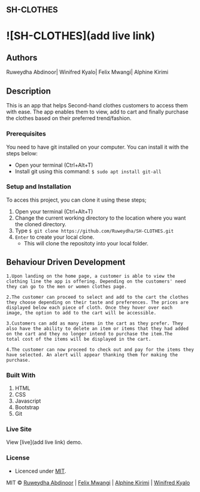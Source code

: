 ## SH-CLOTHES
# ![SH-CLOTHES](add live link)

## Authors
Ruweydha Abdinoor| Winifred Kyalo| Felix Mwangi| Alphine Kirimi

## Description
This is an app that helps Second-hand clothes customers to access them with ease.
The app enables them to view, add to cart and finally purchase the clothes based on their preferred trend/fashion.

### Prerequisites
You need to have git installed on your computer. You can install it with the steps below:
   -  Open your terminal (Ctrl+Alt+T)
   -  Install git using this command:
        `$ sudo apt install git-all`

### Setup and Installation
To acces this project, you can clone it using these steps;
1. Open your terminal (Ctrl+Alt+T)
2. Change the current working directory to the location where you want the cloned directory.
3. Type `$ git clone https://github.com/Ruweydha/SH-CLOTHES.git`
4. `Enter` to create your local clone.
    * This will clone the repositoty into your local folder.

## Behaviour Driven Development
	1.Upon landing on the home page, a customer is able to view the clothing line the app is offering. Depending on the customers' need they can go to the men or women clothes page.
	
	2.The customer can proceed to select and add to the cart the clothes they choose depending on their taste and preferences. The prices are displayed below each piece of cloth. Once they hover over each 	   image, the option to add to the cart will be accessible.
	
	3.Customers can add as many items in the cart as they prefer. They also have the ability to delete an item or items that they had added on the cart and they no longer intend to purchase the item.The 		  total cost of the items will be displayed in the cart.
	
	4.The customer can now proceed to check out and pay for the items they have selected. An alert will appear thanking them for making the purchase.

### Built With
1. HTML
2. CSS
3. Javascript
4. Bootstrap
5. Git

### Live Site
View [live](add live link) demo.

### License
* Licenced under [MIT](LICENSE).

MIT ©  [Ruweydha Abdinoor](https://github.com/Ruweydha) | [Felix Mwangi](https://github.com/Felixmkn) | [Alphine Kirimi](https://github.com/Alphine3900) | [Winifred Kyalo](https://github.com/Mwikali-Kyalo)
